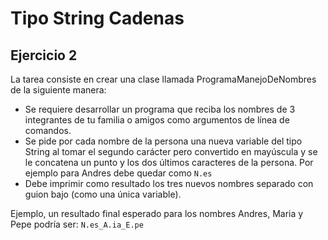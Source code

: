 # Tipo String Cadenas

## Ejercicio 2

La tarea consiste en crear una clase llamada ProgramaManejoDeNombres de la siguiente manera:

- Se requiere desarrollar un programa que reciba los nombres de 3 integrantes de tu familia o amigos como argumentos de línea de comandos.
- Se pide por cada nombre de la persona una nueva variable del tipo String al tomar el segundo carácter pero convertido en mayúscula y se le concatena un punto y los dos últimos caracteres de la persona. Por ejemplo para Andres debe quedar como `N.es`
- Debe imprimir como resultado los tres nuevos nombres separado con guion bajo (como una única variable).

Ejemplo, un resultado final esperado para los nombres Andres, Maria y Pepe podría ser: `N.es_A.ia_E.pe`